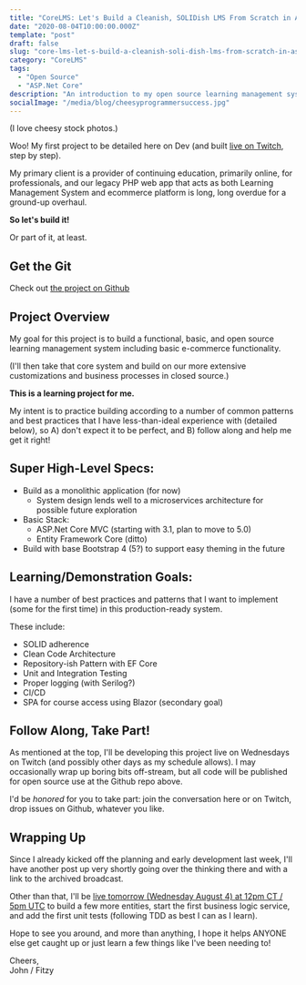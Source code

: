 ```yaml
---
title: "CoreLMS: Let's Build a Cleanish, SOLIDish LMS From Scratch in ASP.Net Core"
date: "2020-08-04T10:00:00.000Z"
template: "post"
draft: false
slug: "core-lms-let-s-build-a-cleanish-soli-dish-lms-from-scratch-in-asp-net-core"
category: "CoreLMS"
tags:
  - "Open Source"
  - "ASP.Net Core"
description: "An introduction to my open source learning management system project in ASP.Net Core, CoreLMS."
socialImage: "/media/blog/cheesyprogrammersuccess.jpg"
---
```


(I love cheesy stock photos.)

Woo! My first project to be detailed here on Dev (and built [live on Twitch](https://twitch.tv/fitzycodesthings), step by step).

My primary client is a provider of continuing education, primarily online, for professionals, and our legacy PHP web app that acts as both Learning Management System and ecommerce platform is long, long overdue for a ground-up overhaul.

**So let's build it!**

Or part of it, at least. 

## Get the Git

Check out [the project on Github](https://github.com/FitzyCodesThings/core-lms)

## Project Overview

My goal for this project is to build a functional, basic, and open source learning management system including basic e-commerce functionality.

(I'll then take that core system and build on our more extensive customizations and business processes in closed source.)

**This is a learning project for me.**

My intent is to practice building according to a number of common patterns and best practices that I have less-than-ideal experience with (detailed below), so A) don't expect it to be perfect, and B) follow along and help me get it right!

## Super High-Level Specs:
- Build as a monolithic application (for now)
    - System design lends well to a microservices architecture for possible future exploration
- Basic Stack:
    - ASP.Net Core MVC (starting with 3.1, plan to move to 5.0)
    - Entity Framework Core (ditto)
- Build with base Bootstrap 4 (5?) to support easy theming in the future

## Learning/Demonstration Goals:

I have a number of best practices and patterns that I want to implement (some for the first time) in this production-ready system.

These include:
- SOLID adherence
- Clean Code Architecture
- Repository-ish Pattern with EF Core
- Unit and Integration Testing
- Proper logging (with Serilog?)
- CI/CD
- SPA for course access using Blazor (secondary goal)

## Follow Along, Take Part!

As mentioned at the top, I'll be developing this project live on Wednesdays on Twitch (and possibly other days as my schedule allows). I may occasionally wrap up boring bits off-stream, but all code will be published for open source use at the Github repo above.

I'd be *honored* for you to take part: join the conversation here or on Twitch, drop issues on Github, whatever you like.

## Wrapping Up

Since I already kicked off the planning and early development last week, I'll have another post up very shortly going over the thinking there and with a link to the archived broadcast.

Other than that, I'll be [live tomorrow (Wednesday August 4) at 12pm CT / 5pm UTC](https://twitch.tv/fitzycodesthings) to build a few more entities, start the first business logic service, and add the first unit tests (following TDD as best I can as I learn).

Hope to see you around, and more than anything, I hope it helps ANYONE else get caught up or just learn a few things like I've been needing to!

Cheers,<br>
John / Fitzy